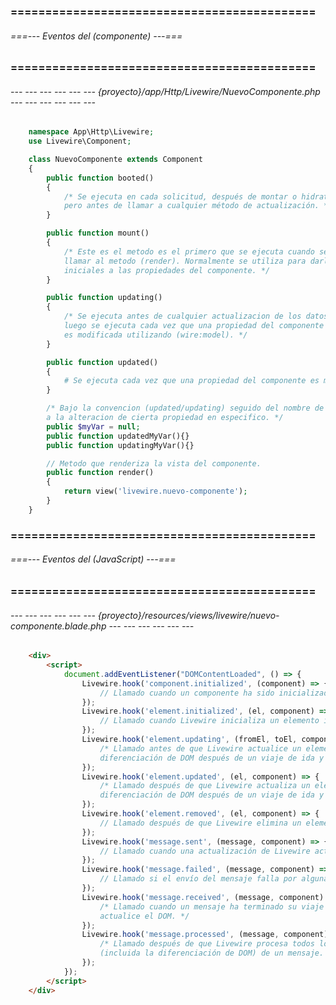 ### ============================================ ###
###### ===--- Eventos del (componente) ---=== ######
### ============================================ ###

###### --- --- --- --- --- --- {proyecto}/app/Http/Livewire/NuevoComponente.php --- --- --- --- --- --- ######

<!-- Dentro de este archivo tenemos nuestro componente creado. -->

```php
	namespace App\Http\Livewire;
	use Livewire\Component;

	class NuevoComponente extends Component
	{
		public function booted()
		{
			/* Se ejecuta en cada solicitud, después de montar o hidratar el componente, 
			pero antes de llamar a cualquier método de actualización. */
		}

		public function mount()
		{
			/* Este es el metodo es el primero que se ejecuta cuando se manda a 
			llamar al metodo (render). Normalmente se utiliza para darle valores 
			iniciales a las propiedades del componente. */
		}

		public function updating()
		{
			/* Se ejecuta antes de cualquier actualizacion de los datos, 
			luego se ejecuta cada vez que una propiedad del componente 
			es modificada utilizando (wire:model). */
		}

		public function updated()
		{
			# Se ejecuta cada vez que una propiedad del componente es modificada utilizando (wire:model).
		}

		/* Bajo la convencion (updated/updating) seguido del nombre de una propiedad, podemos darle seguimiento 
		a la alteracion de cierta propiedad en especifico. */
		public $myVar = null;
		public function updatedMyVar(){}
		public function updatingMyVar(){}

		// Metodo que renderiza la vista del componente.
	    public function render()
	    {
	        return view('livewire.nuevo-componente');
	    }
	}
```

### ============================================ ###
###### ===--- Eventos del (JavaScript) ---=== ######
### ============================================ ###

###### --- --- --- --- --- --- {proyecto}/resources/views/livewire/nuevo-componente.blade.php --- --- --- --- --- --- ######

<!-- Eventos de carga del (JavaScript). -->

```html
	<div>
		<script>
			document.addEventListener("DOMContentLoaded", () => {
				Livewire.hook('component.initialized', (component) => {
					// Llamado cuando un componente ha sido inicializado en la página por Livewire.
				});
				Livewire.hook('element.initialized', (el, component) => {
					// Llamado cuando Livewire inicializa un elemento individual.
				});
				Livewire.hook('element.updating', (fromEl, toEl, component) => {
					/* Llamado antes de que Livewire actualice un elemento durante su ciclo de 
					diferenciación de DOM después de un viaje de ida y vuelta a la red. */
				});
				Livewire.hook('element.updated', (el, component) => {
					/* Llamado después de que Livewire actualiza un elemento durante su ciclo de 
					diferenciación de DOM después de un viaje de ida y vuelta a la red. */
				});
				Livewire.hook('element.removed', (el, component) => {
					// Llamado después de que Livewire elimina un elemento durante su ciclo de diferenciación de DOM.
				});
				Livewire.hook('message.sent', (message, component) => {
					// Llamado cuando una actualización de Livewire activa un mensaje enviado al servidor a través de AJAX.
				});
				Livewire.hook('message.failed', (message, component) => {
					// Llamado si el envío del mensaje falla por alguna razón.
				});
				Livewire.hook('message.received', (message, component) => {
					/* Llamado cuando un mensaje ha terminado su viaje de ida y vuelta, pero antes de que Livewire 
					actualice el DOM. */
				});
				Livewire.hook('message.processed', (message, component) => {
					/* Llamado después de que Livewire procesa todos los efectos secundarios 
					(incluida la diferenciación de DOM) de un mensaje. */
				});
			});
		</script>
	</div>
```